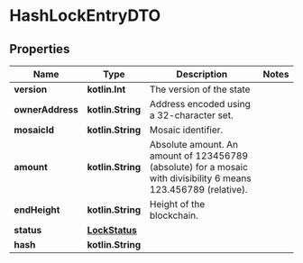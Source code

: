 
# HashLockEntryDTO

## Properties
Name | Type | Description | Notes
------------ | ------------- | ------------- | -------------
**version** | **kotlin.Int** | The version of the state | 
**ownerAddress** | **kotlin.String** | Address encoded using a 32-character set. | 
**mosaicId** | **kotlin.String** | Mosaic identifier. | 
**amount** | **kotlin.String** | Absolute amount. An amount of 123456789 (absolute) for a mosaic with divisibility 6 means 123.456789 (relative). | 
**endHeight** | **kotlin.String** | Height of the blockchain. | 
**status** | [**LockStatus**](LockStatus.md) |  | 
**hash** | **kotlin.String** |  | 



